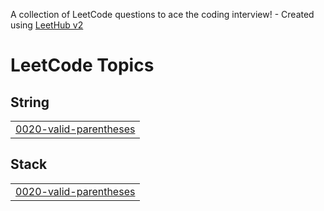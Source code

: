 A collection of LeetCode questions to ace the coding interview! - Created using [LeetHub v2](https://github.com/arunbhardwaj/LeetHub-2.0)
<!---LeetCode Topics Start-->
# LeetCode Topics
## String
|  |
| ------- |
| [0020-valid-parentheses](https://github.com/MohamedMostafa12345/task-2/tree/master/0020-valid-parentheses) |
## Stack
|  |
| ------- |
| [0020-valid-parentheses](https://github.com/MohamedMostafa12345/task-2/tree/master/0020-valid-parentheses) |
<!---LeetCode Topics End-->